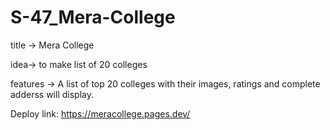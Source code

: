 # S-47_Mera-College
title -> Mera College

idea-> to make list of 20 colleges

features -> A list of top 20 colleges with their images, ratings and complete adderss will display.

Deploy link: https://meracollege.pages.dev/
